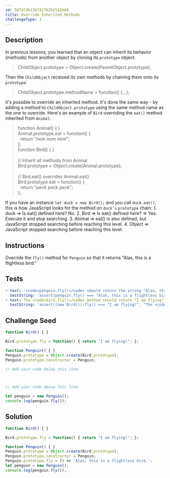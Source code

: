 ```yaml
---
id: 587d7db1367417b2b2512b88
title: Override Inherited Methods
challengeType: 1
---
```


## Description
<section id='description'>
In previous lessons, you learned that an object can inherit its behavior (methods) from another object by cloning its <code>prototype</code> object:
<blockquote>ChildObject.prototype = Object.create(ParentObject.prototype);</blockquote>
Then the <code>ChildObject</code> received its own methods by chaining them onto its <code>prototype</code>:
<blockquote>ChildObject.prototype.methodName = function() {...};</blockquote>
It's possible to override an inherited method. It's done the same way - by adding a method to <code>ChildObject.prototype</code> using the same method name as the one to override.
Here's an example of <code>Bird</code> overriding the <code>eat()</code> method inherited from <code>Animal</code>:
<blockquote>function Animal() { }<br>Animal.prototype.eat = function() {<br>&nbsp;&nbsp;return "nom nom nom";<br>};<br>function Bird() { }<br><br>// Inherit all methods from Animal<br>Bird.prototype = Object.create(Animal.prototype);<br><br>// Bird.eat() overrides Animal.eat()<br>Bird.prototype.eat = function() {<br>&nbsp;&nbsp;return "peck peck peck";<br>};</blockquote>
If you have an instance <code>let duck = new Bird();</code> and you call <code>duck.eat()</code>, this is how JavaScript looks for the method on <code>duck’s</code> <code>prototype</code> chain:
1. duck => Is eat() defined here? No.
2. Bird => Is eat() defined here? => Yes. Execute it and stop searching.
3. Animal => eat() is also defined, but JavaScript stopped searching before reaching this level.
4. Object => JavaScript stopped searching before reaching this level.
</section>

## Instructions
<section id='instructions'>
Override the <code>fly()</code> method for <code>Penguin</code> so that it returns "Alas, this is a flightless bird."
</section>

## Tests
<section id='tests'>

```yml
- text: '<code>penguin.fly()</code> should return the string "Alas, this is a flightless bird."'
  testString: 'assert(penguin.fly() === "Alas, this is a flightless bird.", "<code>penguin.fly()</code> should return the string "Alas, this is a flightless bird."");'
- text: The <code>bird.fly()</code> method should return "I am flying!"
  testString: 'assert((new Bird()).fly() === "I am flying!", "The <code>bird.fly()</code> method should return "I am flying!"");'

```

</section>

## Challenge Seed
<section id='challengeSeed'>

<div id='js-seed'>

```js
function Bird() { }

Bird.prototype.fly = function() { return "I am flying!"; };

function Penguin() { }
Penguin.prototype = Object.create(Bird.prototype);
Penguin.prototype.constructor = Penguin;

// Add your code below this line



// Add your code above this line

let penguin = new Penguin();
console.log(penguin.fly());
```

</div>



</section>

## Solution
<section id='solution'>


```js
function Bird() { }

Bird.prototype.fly = function() { return "I am flying!"; };

function Penguin() { }
Penguin.prototype = Object.create(Bird.prototype);
Penguin.prototype.constructor = Penguin;
Penguin.prototype.fly = () => 'Alas, this is a flightless bird.';
let penguin = new Penguin();
console.log(penguin.fly());
```

</section>
